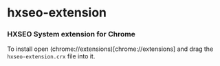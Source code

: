 # hxseo-extension
### HXSEO System extension for Chrome

To install open (chrome://extensions)[chrome://extensions] and drag the `hxseo-extension.crx` file into it.
